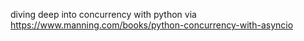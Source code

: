diving deep into concurrency with python via https://www.manning.com/books/python-concurrency-with-asyncio
